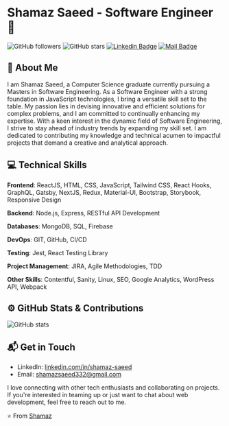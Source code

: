 # Shamaz Saeed - Software Engineer 👋

![GitHub followers](https://img.shields.io/github/followers/shamaz332?style=social)
![GitHub stars](https://img.shields.io/github/stars/shamaz332?style=social)
[![Linkedin Badge](https://img.shields.io/badge/-shamazsaeed-blue?style=flat-square&logo=Linkedin&logoColor=white&link=https://www.linkedin.com/in/shamaz-saeed/)](https://www.linkedin.com/in/shamaz-saeed/)
[![Mail Badge](https://img.shields.io/badge/-shamazsaeed332@gmail.com-c14438?style=flat-square&logo=Gmail&logoColor=white&link=mailto:shamazsaeed332@gmail.com)](mailto:shamazsaeed332@gmail.com)

## 🧔 About Me 

I am Shamaz Saeed, a Computer Science graduate currently pursuing a Masters in Software Engineering. As a Software Engineer with a strong foundation in JavaScript technologies, I bring a versatile skill set to the table. My passion lies in devising innovative and efficient solutions for complex problems, and I am committed to continually enhancing my expertise. With a keen interest in the dynamic field of Software Engineering, I strive to stay ahead of industry trends by expanding my skill set. I am dedicated to contributing my knowledge and technical acumen to impactful projects that demand a creative and analytical approach.

## 💻 Technical Skills

**Frontend**: ReactJS, HTML, CSS, JavaScript, Tailwind CSS, React Hooks, GraphQL, Gatsby, NextJS, Redux, Material-UI, Bootstrap, Storybook, Responsive Design

**Backend**: Node.js, Express, RESTful API Development

**Databases**: MongoDB, SQL, Firebase

**DevOps**: GIT, GitHub, CI/CD

**Testing**: Jest, React Testing Library

**Project Management**: JIRA, Agile Methodologies, TDD

**Other Skills**: Contentful, Sanity, Linux, SEO, Google Analytics, WordPress API, Webpack

## ⚙️ GitHub Stats & Contributions

![GitHub stats](https://github-readme-stats.vercel.app/api?username=shamaz332&show_icons=true&theme=dracula)

## 📬 Get in Touch 

- LinkedIn: [linkedin.com/in/shamaz-saeed](https://www.linkedin.com/in/shamaz-saeed/)
- Email: [shamazsaeed332@gmail.com](mailto:shamazsaeed332@gmail.com)

I love connecting with other tech enthusiasts and collaborating on projects. If you're interested in teaming up or just want to chat about web development, feel free to reach out to me.

⭐️ From [Shamaz](https://github.com/shamaz332)
